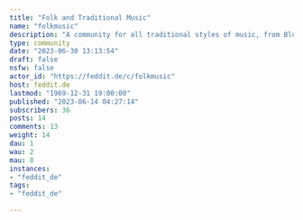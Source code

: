 ```yaml
---
title: "Folk and Traditional Music" 
name: "folkmusic"
description: "A community for all traditional styles of music, from Bluegrass and Bavarian Stubenmusi via Inuit music and djembé drumming from Ghana to Gamelan, Baltic choral music, Andean pan flutes and everything in between as long as it is handmade. This is a place for traditional culture, not nationalism."
type: community
date: "2023-06-30 13:13:54"
draft: false
nsfw: false
actor_id: "https://feddit.de/c/folkmusic"
host: feddit.de
lastmod: "1969-12-31 19:00:00"
published: "2023-06-14 04:27:14"
subscribers: 36
posts: 14
comments: 13
weight: 14
dau: 1
wau: 2
mau: 8
instances:
- "feddit_de"
tags: 
- "feddit_de"

---
```

